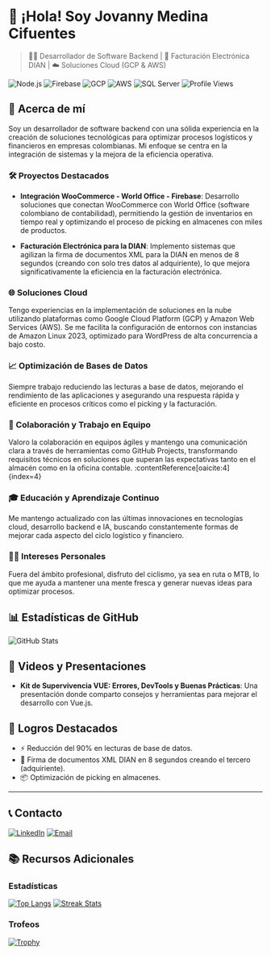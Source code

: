 # 👋 ¡Hola! Soy Jovanny Medina Cifuentes

> 👨‍💻 Desarrollador de Software Backend | 🧾 Facturación Electrónica DIAN | ☁️ Soluciones Cloud (GCP & AWS)


![Node.js](https://img.shields.io/badge/-Node.js-339933?style=flat-square&logo=node.js&logoColor=white)
![Firebase](https://img.shields.io/badge/-Firebase-FFCA28?style=flat-square&logo=firebase&logoColor=black)
![GCP](https://img.shields.io/badge/-GCP-4285F4?style=flat-square&logo=google-cloud&logoColor=white)
![AWS](https://img.shields.io/badge/-AWS-232F3E?style=flat-square&logo=amazon-aws)
![SQL Server](https://img.shields.io/badge/-SQL_Server-CC2927?style=flat-square&logo=microsoft-sql-server&logoColor=white)
![Profile Views](https://komarev.com/ghpvc/?username=JovannyCO)

## 📖 Acerca de mí

Soy un desarrollador de software backend con una sólida experiencia en la creación de soluciones tecnológicas para optimizar procesos logísticos y financieros en empresas colombianas. Mi enfoque se centra en la integración de sistemas y la mejora de la eficiencia operativa.

### 🛠️ Proyectos Destacados

- **Integración WooCommerce - World Office - Firebase**: Desarrollo soluciones que conectan WooCommerce con World Office (software colombiano de contabilidad), permitiendo la gestión de inventarios en tiempo real y optimizando el proceso de picking en almacenes con miles de productos.

- **Facturación Electrónica para la DIAN**: Implemento sistemas que agilizan la firma de documentos XML para la DIAN en menos de 8 segundos (creando con solo tres datos al adquiriente), lo que mejora significativamente la eficiencia en la facturación electrónica.  

### 🌐 Soluciones Cloud

Tengo experiencias en la implementación de soluciones en la nube utilizando plataformas como Google Cloud Platform (GCP) y Amazon Web Services (AWS). Se me facilita la configuración de entornos con instancias de Amazon Linux 2023, optimizado para WordPress de alta concurrencia a bajo costo.

### 📈 Optimización de Bases de Datos

Siempre trabajo reduciendo las lecturas a base de datos, mejorando el rendimiento de las aplicaciones y asegurando una respuesta rápida y eficiente en procesos críticos como el picking y la facturación.

### 🤝 Colaboración y Trabajo en Equipo

Valoro la colaboración en equipos ágiles y mantengo una comunicación clara a través de herramientas como GitHub Projects, transformando requisitos técnicos en soluciones que superan las expectativas tanto en el almacén como en la oficina contable. :contentReference[oaicite:4]{index=4}

### 🎓 Educación y Aprendizaje Continuo

Me mantengo actualizado con las últimas innovaciones en tecnologías cloud, desarrollo backend e IA, buscando constantemente formas de mejorar cada aspecto del ciclo logístico y financiero. 

### 🚴‍♂️ Intereses Personales

Fuera del ámbito profesional, disfruto del ciclismo, ya sea en ruta o MTB, lo que me ayuda a mantener una mente fresca y generar nuevas ideas para optimizar procesos.


## 📊 Estadísticas de GitHub

![GitHub Stats](https://github-readme-stats.vercel.app/api?username=JovannyCO&show_icons=true&theme=dark)

## 🎥 Videos y Presentaciones

- **Kit de Supervivencia VUE: Errores, DevTools y Buenas Prácticas**: Una presentación donde comparto consejos y herramientas para mejorar el desarrollo con Vue.js. 

## 🌟 Logros Destacados

- ⚡ Reducción del 90% en lecturas de base de datos.
- 🧾 Firma de documentos XML DIAN en 8 segundos creando el tercero (adquiriente).
- 📦 Optimización de picking en almacenes.

---

## 📞 Contacto

[![LinkedIn](https://img.shields.io/badge/LinkedIn-jovannyCO-blue)](https://www.linkedin.com/in/jovannyCO/)
[![Email](https://img.shields.io/badge/Email-proyectos%40Jovanny.CO-red)](mailto:proyectos@Jovanny.CO)


## 📚 Recursos Adicionales

### Estadísticas

[![Top Langs](https://github-readme-stats.vercel.app/api/top-langs/?username=JovannyCO&layout=compact)](https://github.com/JovannyCO)
[![Streak Stats](https://github-readme-streak-stats.herokuapp.com/?user=JovannyCO)](https://github.com/JovannyCO)

### Trofeos

[![Trophy](https://github-profile-trophy.vercel.app/?username=JovannyCO)](https://github.com/JovannyCO)

